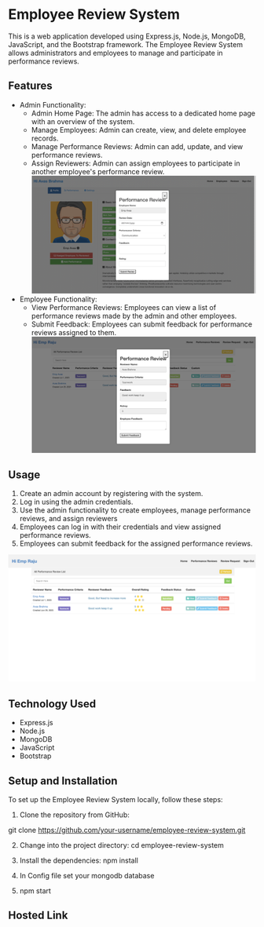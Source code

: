 
# Employee Review System

This is a web application developed using Express.js, Node.js, MongoDB, JavaScript, and the Bootstrap framework. The Employee Review System allows administrators and employees to manage and participate in performance reviews.





## Features

* Admin Functionality:
   - Admin Home Page: The admin has access to a dedicated home page with an overview of the system.
    - Manage Employees: Admin can create, view, and delete employee records.
    - Manage Performance Reviews: Admin can add, update, and view performance reviews.
    - Assign Reviewers: Admin can assign employees to participate in another employee's performance review.
   ![screenshot](https://github.com/AvasBrahma/EmployeeReviewSystem/blob/master/screenshot/AdminSubmitFeedback.png)
* Employee Functionality:
    - View Performance Reviews: Employees can view a list of performance reviews made by the admin and other employees.
    - Submit Feedback: Employees can submit feedback for performance reviews assigned to them.
  ![screenshot](https://github.com/AvasBrahma/EmployeeReviewSystem/blob/master/screenshot/EmpSubmitFeedback.png)


## Usage

1. Create an admin account by registering with the system.
2. Log in using the admin credentials.
3. Use the admin functionality to create employees, manage performance reviews, and assign reviewers
4. Employees can log in with their credentials and view assigned performance reviews.
5. Employees can submit feedback for the assigned performance reviews.
   
![screenshot](https://github.com/AvasBrahma/EmployeeReviewSystem/blob/master/screenshot/EmployeePerformanceRevewPage.png)
## Technology Used
* Express.js
* Node.js
* MongoDB
* JavaScript
* Bootstrap
## Setup and Installation

To set up the Employee Review System locally, follow these steps:
1. Clone the repository from GitHub:

git clone https://github.com/your-username/employee-review-system.git

2. Change into the project directory:
 cd employee-review-system

3. Install the dependencies:
 npm install

4. In Config file set your mongodb database

5. npm start





## Hosted Link

